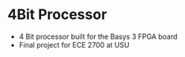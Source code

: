 # 4Bit Processor

- 4 Bit processor built for the Basys 3 FPGA board
- Final project for ECE 2700 at USU

